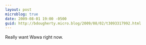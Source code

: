 ```yaml
---
layout: post
microblog: true
date: 2009-08-01 19:00 -0500
guid: http://bdougherty.micro.blog/2009/08/02/t3093317992.html
---
```

Really want Wawa right now.
